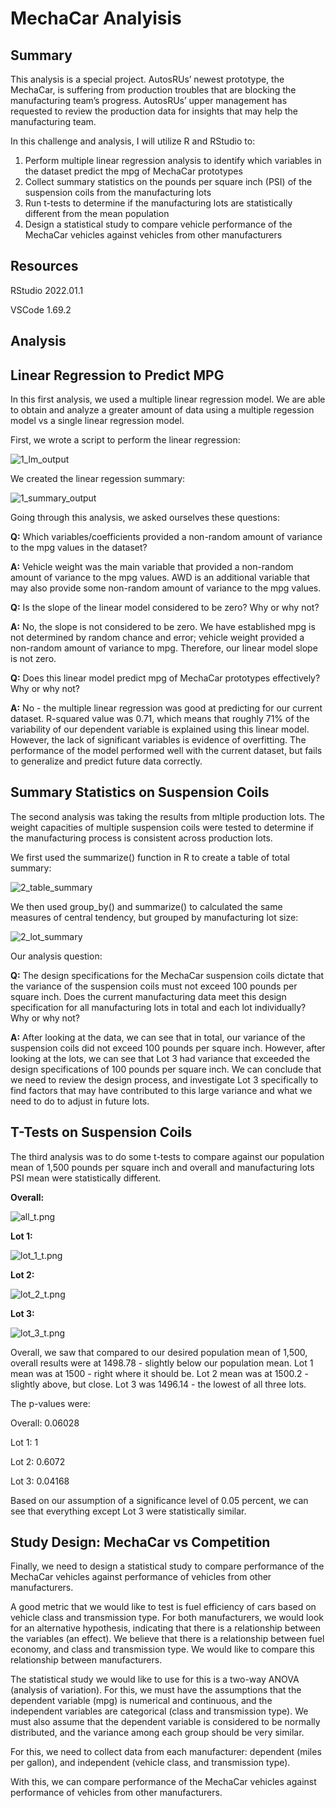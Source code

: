 # MechaCar Analyisis
## Summary

This analysis is a special project. AutosRUs’ newest prototype, the MechaCar, is suffering from production troubles that are blocking the manufacturing team’s progress. AutosRUs’ upper management has requested to review the production data for insights that may help the manufacturing team.

In this challenge and analysis, I will utilize R and RStudio to:

1. Perform multiple linear regression analysis to identify which variables in the dataset predict the mpg of MechaCar prototypes
2. Collect summary statistics on the pounds per square inch (PSI) of the suspension coils from the manufacturing lots
3. Run t-tests to determine if the manufacturing lots are statistically different from the mean population
4. Design a statistical study to compare vehicle performance of the MechaCar vehicles against vehicles from other manufacturers

## Resources
RStudio 2022.01.1

VSCode 1.69.2

## Analysis
## Linear Regression to Predict MPG

In this first analysis, we used a multiple linear regression model. We are able to obtain and analyze a greater amount of data using a multiple regession model vs a single linear regression model. 

First, we wrote a script to perform the linear regression:

![1_lm_output](https://github.com/bessobrien/MechaCar_Statistical_Analysis/blob/main/Resources/1_lm_output.png)

We created the linear regession summary: 

![1_summary_output](https://github.com/bessobrien/MechaCar_Statistical_Analysis/blob/main/Resources/1_lmsummary_output.png)

Going through this analysis, we asked ourselves these questions:

**Q:** Which variables/coefficients provided a non-random amount of variance to the mpg values in the dataset?

**A:** Vehicle weight was the main variable that provided a non-random amount of variance to the mpg values. AWD is an additional variable that may also provide some non-random amount of variance to the mpg values.

**Q:** Is the slope of the linear model considered to be zero? Why or why not?

**A:** No, the slope is not considered to be zero. We have established mpg is not determined by random chance and error; vehicle weight provided a non-random amount of variance to mpg. Therefore, our linear model slope is not zero.

**Q:** Does this linear model predict mpg of MechaCar prototypes effectively? Why or why not?

**A:** No - the multiple linear regression was good at predicting for our current dataset. R-squared value was 0.71, which means that roughly 71% of the variability of our dependent variable is explained using this linear model. However, the lack of significant variables is evidence of overfitting. The performance of the model performed well with the current dataset, but fails to generalize and predict future data correctly.

## Summary Statistics on Suspension Coils

The second analysis was taking the results from mltiple production lots. The weight capacities of multiple suspension coils were tested to determine if the manufacturing process is consistent across production lots.

We first used the summarize() function in R to create a table of total summary:

![2_table_summary](https://github.com/bessobrien/MechaCar_Statistical_Analysis/blob/main/Resources/2_table_summary.png)

We then used group_by() and summarize() to calculated the same measures of central tendency, but grouped by manufacturing lot size:

![2_lot_summary](https://github.com/bessobrien/MechaCar_Statistical_Analysis/blob/main/Resources/2_lot_summary.png)

Our analysis question:

**Q:** The design specifications for the MechaCar suspension coils dictate that the variance of the suspension coils must not exceed 100 pounds per square inch. Does the current manufacturing data meet this design specification for all manufacturing lots in total and each lot individually? Why or why not?

**A:** After looking at the data, we can see that in total, our variance of the suspension coils did not exceed 100 pounds per square inch. However, after looking at the lots, we can see that Lot 3 had variance that exceeded the design specifications of 100 pounds per square inch. We can conclude that we need to review the design process, and investigate Lot 3 specifically to find factors that may have contributed to this large variance and what we need to do to adjust in future lots.

## T-Tests on Suspension Coils

The third analysis was to do some t-tests to compare against our population mean of 1,500 pounds per square inch and overall and manufacturing lots PSI mean were statistically different.

**Overall:**

![all_t.png](https://github.com/bessobrien/MechaCar_Statistical_Analysis/blob/main/Resources/all_t.png)

**Lot 1:**

![lot_1_t.png](https://github.com/bessobrien/MechaCar_Statistical_Analysis/blob/main/Resources/lot_1_t.png)

**Lot 2:**

![lot_2_t.png](https://github.com/bessobrien/MechaCar_Statistical_Analysis/blob/main/Resources/lot_2_t.png)
 
**Lot 3:**

![lot_3_t.png](https://github.com/bessobrien/MechaCar_Statistical_Analysis/blob/main/Resources/lot_3_t.png)

Overall, we saw that compared to our desired population mean of 1,500, overall results were at 1498.78 - slightly below our population mean. Lot 1 mean was at 1500 - right where it should be. Lot 2 mean was at 1500.2 - slightly above, but close. Lot 3 was 1496.14 - the lowest of all three lots.

The p-values were:

Overall: 0.06028

Lot 1: 1

Lot 2: 0.6072

Lot 3: 0.04168

Based on our assumption of a significance level of 0.05 percent, we can see that everything except Lot 3 were statistically similar.

## Study Design: MechaCar vs Competition

Finally, we need to design a statistical study to compare performance of the MechaCar vehicles against performance of vehicles from other manufacturers.

A good metric that we would like to test is fuel efficiency of cars based on vehicle class and transmission type. For both manufacturers, we would look for an alternative hypothesis, indicating that there is a relationship between the variables (an effect). We believe that there is a relationship between fuel economy, and class and transmission type. We would like to compare this relationship between manufacturers.

The statistical study we would like to use for this is a two-way ANOVA (analysis of variation). For this, we must have the assumptions that the dependent variable (mpg) is numerical and continuous, and the independent variables are categorical (class and transmission type). We must also assume that the dependent variable is considered to be normally distributed, and the variance among each group should be very similar.

For this, we need to collect data from each manufacturer: dependent (miles per gallon), and independent (vehicle class, and transmission type).

With this, we can compare performance of the MechaCar vehicles against performance of vehicles from other manufacturers.


